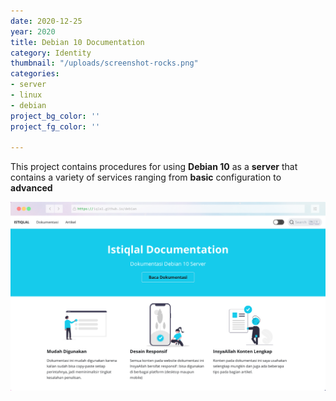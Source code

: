 ```yaml
---
date: 2020-12-25
year: 2020
title: Debian 10 Documentation
category: Identity
thumbnail: "/uploads/screenshot-rocks.png"
categories:
- server
- linux
- debian
project_bg_color: ''
project_fg_color: ''

---
```

This project contains procedures for using **Debian 10** as a **server** that contains a variety of services ranging from **basic** configuration to **advanced**

![](/uploads/screenshot-rocks.png)
